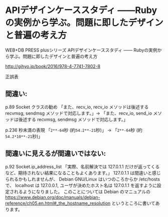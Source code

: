 # APIデザインケーススタディ ――Rubyの実例から学ぶ。問題に即したデザインと普遍の考え方

WEB+DB PRESS plusシリーズ
APIデザインケーススタディ ―― Rubyの実例から学ぶ。問題に即したデザインと普遍の考え方

http://gihyo.jp/book/2016/978-4-7741-7802-8

正誤表

## 間違い:

p.89 Socket クラスの勧め
  「また、recv_io, recv_io メソッドは後述する recvmsg, sendmsg メソッドで対応します。」->
  「また、recv_io, send_io メソッドは後述する recvmsg, sendmsg メソッドで対応します。」

p.236 秒未満の表現
  「`2**-64`秒 (約`54.2**-21`秒)」 ->
  「`2**-64`秒 (約`54.2*10**-21`秒)」

## 間違いに見えるが間違いではない:

p.92 Socket.ip_address_list
  「実際、名前解決では 127.0.1.1 だけが返ってくるなど、期待されない結果になることもよくあります。」
  127.0.1.1 は間違いと感じられるかもしれませんが、
  Debian GNU/Linux はいつのころからか /etc/hosts で、
  localhost は 127.0.0.1, ユーザが決めたホスト名は 127.0.1.1 を返すように設定されるようになりました。
  このことについては Debian のマニュアルの
  https://www.debian.org/doc/manuals/debian-reference/ch05.en.html#_the_hostname_resolution
  というところに書いてあります。

